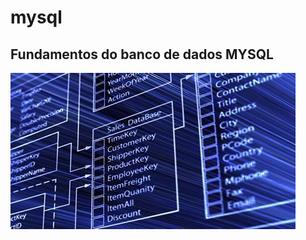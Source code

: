 # mysql
<h2>Fundamentos do banco de dados MYSQL</h2>
<img src="https://github.com/barbosavictor/mysql/blob/master/imagens/banco-de-dados.jpg">
